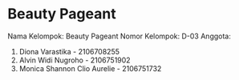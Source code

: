 # Beauty Pageant
Nama Kelompok: Beauty Pageant
Nomor Kelompok: D-03
Anggota:
1. Diona Varastika - 2106708255
2. Alvin Widi Nugroho - 2106751902
3. Monica Shannon Clio Aurelie - 2106751732

